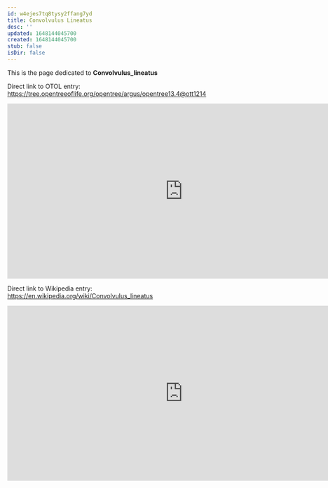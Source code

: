 ```yaml
---
id: w4ejes7tq8tysy2ffang7yd
title: Convolvulus Lineatus
desc: ''
updated: 1648144045700
created: 1648144045700
stub: false
isDir: false
---
```

This is the page dedicated to **Convolvulus_lineatus**


Direct link to OTOL entry: https://tree.opentreeoflife.org/opentree/argus/opentree13.4@ott1214



<html>
    <body>
    <iframe src="https://tree.opentreeoflife.org/opentree/argus/opentree13.4@ott1214"
    width="800" height="400" frameborder="0" allowfullscreen> </iframe>
    </body>
</html>
    


Direct link to Wikipedia entry: https://en.wikipedia.org/wiki/Convolvulus_lineatus



<html>
    <body>
    <iframe src="https://en.wikipedia.org/wiki/Convolvulus_lineatus"
    width="800" height="400" frameborder="0" allowfullscreen> </iframe>
    </body>
</html>
    
